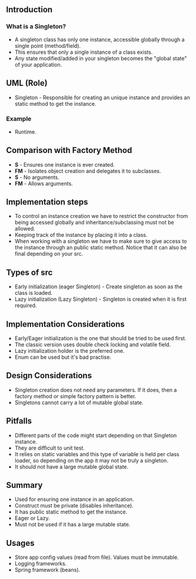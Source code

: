 ## Introduction

### What is a Singleton?
- A singleton class has only one instance, accessible globally through a single point (method/field).
- This ensures that only a single instance of a class exists.
- Any state modified/added in your singleton becomes the "global state" of your application.


## UML (Role)
- Singleton - Responsible for creating an unique instance and provides an static method to get the instance.

### Example
- Runtime.


## Comparison with Factory Method
- **S** - Ensures one instance is ever created.
- **FM** - Isolates object creation and delegates it to subclasses.
- **S** - No arguments.
- **FM** - Allows arguments.


## Implementation steps
  - To control an instance creation we have to restrict the constructor from being accessed globally and
      inheritance/subclassing must not be allowed.
  - Keeping track of the instance by placing it into a class.
  - When working with a singleton we have to make sure to give access to the instance through an public static
      method. Notice that it can also be final depending on your src.


## Types of src
  - Early initialization (eager Singleton) - Create singleton as soon as the class is loaded.
  - Lazy initialization (Lazy Singleton) - Singleton is created when it is first required.


## Implementation Considerations
- Early/Eager initialization is the one that should be tried to be used first.
- The classic version uses double check locking and volatile field.
- Lazy initialization holder is the preferred one.
- Enum can be used but it's bad practise.


## Design Considerations
- Singleton creation does not need any parameters. If it does, then a factory method or simple factory
      pattern is better.
- Singletons cannot carry a lot of mutable global state.


## Pitfalls

  - Different parts of the code might start depending on that Singleton instance.
  - They are difficult to unit test.
  - It relies on static variables and this type of variable is held per class loader, so depending on
      the app it may not be truly a singleton.
  - It should not have a large mutable global state.


## Summary
- Used for ensuring one instance in an application.
- Construct must be private (disables inheritance).
- It has public static method to get the instance.
- Eager or Lazy.
- Must not be used if it has a large mutable state.


## Usages
- Store app config values (read from file). Values must be immutable.
- Logging frameworks.
- Spring framework (beans).